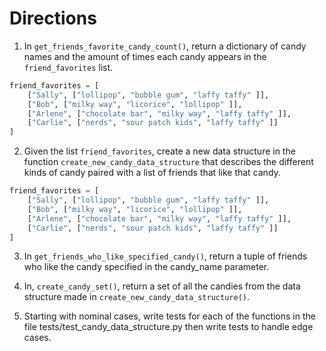 # Directions

1. In `get_friends_favorite_candy_count()`, return a dictionary of candy names and the
amount of times each candy appears in the `friend_favorites` list.

```python
friend_favorites = [
    ["Sally", ["lollipop", "bubble gum", "laffy taffy" ]],
    ["Bob", ["milky way", "licorice", "lollipop" ]],
    ["Arlene", ["chocolate bar", "milky way", "laffy taffy" ]],
    ["Carlie", ["nerds", "sour patch kids", "laffy taffy" ]]
]
```

2. Given the list `friend_favorites`, create 
a new data structure in the function `create_new_candy_data_structure` 
that describes the different kinds of candy paired with a list of friends that 
like that candy. 

```python
friend_favorites = [
    ["Sally", ["lollipop", "bubble gum", "laffy taffy" ]],
    ["Bob", ["milky way", "licorice", "lollipop" ]],
    ["Arlene", ["chocolate bar", "milky way", "laffy taffy" ]],
    ["Carlie", ["nerds", "sour patch kids", "laffy taffy" ]]
]
```

3. In `get_friends_who_like_specified_candy()`, return 
a tuple of friends who like the candy specified in the candy_name parameter.

4. In, `create_candy_set()`, return a set of all the candies from
the data structure made in `create_new_candy_data_structure()`.

5. Starting with nominal cases, write tests for each of the functions 
in the file tests/test_candy_data_structure.py then write tests to 
handle edge cases.
